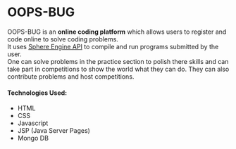 <h1>OOPS-BUG</h1>
OOPS-BUG is an <b>online coding platform</b> which allows users to register and code online to solve coding problems.<br>
It uses <a href="https://sphere-engine.com/" target="_blank">Sphere Engine API</a> to compile and run programs submitted by the user.<br>
One can solve problems in the practice section to polish there skills and can take part in competitions to show the world what they can do.
They can also contribute problems and host competitions.

#### Technologies Used:
<ul>
<li>HTML</li>
<li>CSS</li>
<li>Javascript</li>
<li>JSP (Java Server Pages)</li>
<li>Mongo DB</li>
</ul>
